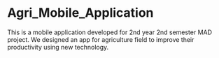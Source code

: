 # Agri_Mobile_Application
This is a mobile application developed for 2nd year 2nd semester MAD project. We designed an app for agriculture field to improve their productivity using new technology.
